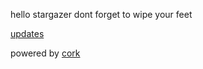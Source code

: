 hello stargazer dont forget to wipe your feet

[updates](/blog/me/updates.html)

powered by [cork](//github.com/christc4/cork)
